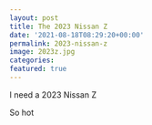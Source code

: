 ```yaml
---
layout: post
title: The 2023 Nissan Z
date: '2021-08-18T08:29:20+00:00'
permalink: 2023-nissan-z
image: 2023z.jpg
categories:
featured: true
---
```

I need a 2023 Nissan Z 

So hot











